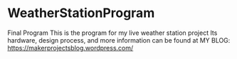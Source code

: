 # WeatherStationProgram
Final Program 
This is the program for my live weather station project
Its hardware, design process, and more information can be found at MY BLOG: https://makerprojectsblog.wordpress.com/
